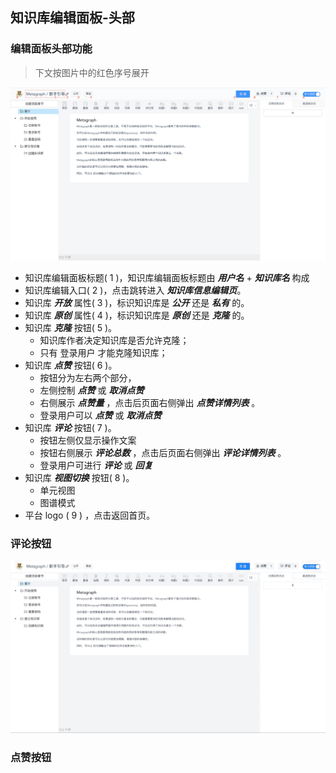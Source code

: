 ## 知识库编辑面板-头部

### 编辑面板头部功能

> 下文按图片中的红色序号展开

![RUNOOB 图标](../assets/repository/repository-editor-header.png)

- 知识库编辑面板标题( 1 )，知识库编辑面板标题由 ***用户名*** + ***知识库名*** 构成
- 知识库编辑入口( 2 )，点击跳转进入 ***知识库信息编辑页***。 
- 知识库 ***开放*** 属性( 3 )️，标识知识库是 ***公开*** 还是 ***私有*** 的。
- 知识库 ***原创*** 属性( 4 )，标识知识库是 ***原创*** 还是 ***克隆*** 的。
- 知识库 ***克隆*** 按钮( 5 )。
  - 知识库作者决定知识库是否允许克隆；
  - 只有 登录用户 才能克隆知识库；  
- 知识库 ***点赞*** 按钮( 6 )。
    - 按钮分为左右两个部分，
    - 左侧控制 ***点赞*** 或 ***取消点赞***
    - 右侧展示 ***点赞量*** ，点击后页面右侧弹出 ***点赞详情列表*** 。
    - 登录用户可以 ***点赞*** 或 ***取消点赞***
- 知识库 ***评论*** 按钮( 7 )。
    - 按钮左侧仅显示操作文案
    - 按钮右侧展示 ***评论总数*** ，点击后页面右侧弹出 ***评论详情列表*** 。
    - 登录用户可进行 ***评论*** 或 ***回复***
- 知识库 ***视图切换*** 按钮( 8 )。
   - 单元视图
   - 图谱模式
- 平台 logo ( 9 ) ，点击返回首页。


### 评论按钮
![RUNOOB 图标](../assets/repository/show-comment-drawer.gif)

### 点赞按钮
